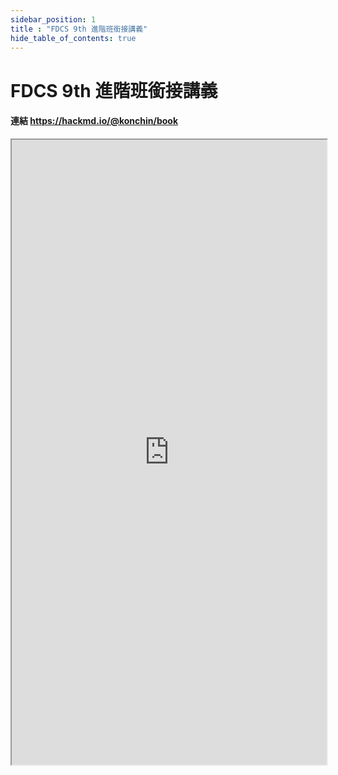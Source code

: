 ```yaml
---
sidebar_position: 1
title : "FDCS 9th 進階班銜接講義"
hide_table_of_contents: true
---
```

# FDCS 9th 進階班銜接講義
#### 連結 https://hackmd.io/@konchin/book
<iframe src="https://hackmd.io/@konchin/book" 
        Width="100%"
        height="1000"
></iframe>

